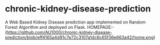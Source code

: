 # chronic-kidney-disease-prediction
A Web Based Kidney Disease prediction app implemented on Random Forest Algorithm and deployed on Flask.
HOMEPAGE:- (https://github.com/AU1000/chronic-kidney-disease-prediction/blob/eff4165a4d91c7e72c3107a1dc6c65f36e663a42/home.png)
